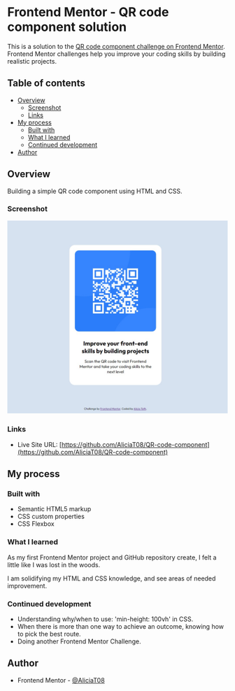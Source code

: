 # Frontend Mentor - QR code component solution

This is a solution to the [QR code component challenge on Frontend Mentor](https://www.frontendmentor.io/challenges/qr-code-component-iux_sIO_H). Frontend Mentor challenges help you improve your coding skills by building realistic projects. 

## Table of contents

- [Overview](#overview)
  - [Screenshot](#screenshot)
  - [Links](#links)
- [My process](#my-process)
  - [Built with](#built-with)
  - [What I learned](#what-i-learned)
  - [Continued development](#continued-development)
- [Author](#author)


## Overview

Building a simple QR code component using HTML and CSS.

### Screenshot

![Screenshot of My Solution](./images/Screenshot-mySolution.jpg)

### Links

- Live Site URL: [https://github.com/AliciaT08/QR-code-component](https://github.com/AliciaT08/QR-code-component)

## My process

### Built with

- Semantic HTML5 markup
- CSS custom properties
- CSS Flexbox

### What I learned

As my first Frontend Mentor project and GitHub repository create, I felt a little like I was lost in the woods. 

I am solidifying my HTML and CSS knowledge, and see areas of needed improvement.

### Continued development

- Understanding why/when to use: 'min-height: 100vh' in CSS. 
- When there is more than one way to achieve an outcome, knowing how to pick the best route.
- Doing another Frontend Mentor Challenge.


## Author

- Frontend Mentor - [@AliciaT08](https://www.frontendmentor.io/profile/AliciaT08)
